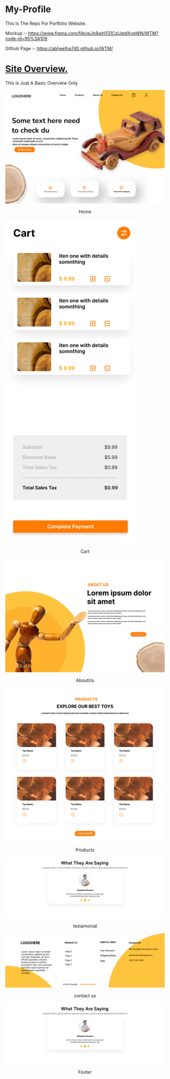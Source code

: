 # My-Profile
This Is The Repo For Portfolio Website.

Mockup      :-  https://www.figma.com/file/qjJh8whI131CsUatdXvqWN/WTM?node-id=95%3A109

Github Page :-  https://abheetha7d0.github.io/WTM/


# <u>Site Overview.</u>

This Is Just A Basic Overview Only

![Image of Home](Assets/Img/readme/1.png)
<center>Home</center>

![Image Of About](Assets/Img/readme/cart.png)
<center>Cart</center>

![Image Of About](Assets/Img/readme/2.png)
<center>AboutUs</center>



![Image Of Project](Assets/Img/readme/3.png)
<center>Products</center>

![Image Of Education](Assets/Img/readme/6.png)
<center>testamonial</center>

![Image Of Gallery](Assets/Img/readme/5.png)
<center>contact us</center>

![Image Of Contact](Assets/Img/readme/6.png)
<center>Footer</center>